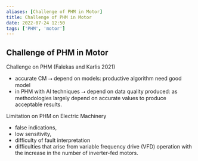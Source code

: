 ```yaml
---
aliases: [Challenge of PHM in Motor]
title: Challenge of PHM in Motor
date: 2022-07-24 12:50
tags: ['PHM', 'motor']
---
```


## Challenge of PHM in Motor

Challenge on PHM (Falekas and Karlis 2021)

- accurate CM ⭢ depend on models: productive algorithm need good model
- in PHM with AI techniques ⭢ depend on data quality produced: as methodologies largely depend on accurate values to produce acceptable results.

Limitation on PHM on Electric Machinery

- false indications,
- low sensitivity,
- difficulty of fault interpretation
- difficulties that arise from variable frequency drive (VFD) operation with the increase in the number of inverter-fed motors.  
